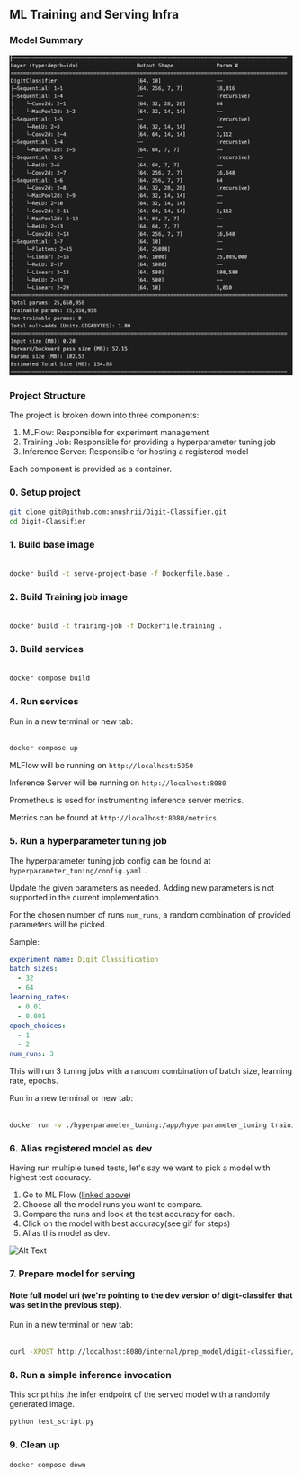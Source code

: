 ## ML Training and Serving Infra 

###  Model Summary
![alt text](model_summary.png)

### Project Structure

The project is broken down into three components:
1. MLFlow: Responsible for experiment management
2. Training Job: Responsible for providing a hyperparameter tuning job
3. Inference Server: Responsible for hosting a registered model

Each component is provided as a container.

### 0. Setup project

```bash
git clone git@github.com:anushrii/Digit-Classifier.git
cd Digit-Classifier
```

### 1. Build base image

```bash

docker build -t serve-project-base -f Dockerfile.base .

```
### 2. Build Training job image

```bash

docker build -t training-job -f Dockerfile.training .

```
### 3. Build services

```bash

docker compose build

```

### 4. Run services

Run in a new terminal or new tab:
```bash

docker compose up

```

MLFlow will be running on `http://localhost:5050` 

Inference Server will be running on `http://localhost:8080`

Prometheus is used for instrumenting inference server metrics.

Metrics can be found at `http://localhost:8080/metrics`

### 5. Run a hyperparameter tuning job

The hyperparameter tuning job config can be found at `hyperparameter_tuning/config.yaml` .

Update the given parameters as needed. Adding new parameters is not supported in the current implementation.

For the chosen number of runs `num_runs`, a random combination of provided parameters will be picked.

Sample:

```yaml
experiment_name: Digit Classification
batch_sizes:
  - 32
  - 64
learning_rates: 
  - 0.01
  - 0.001
epoch_choices: 
  - 1
  - 2
num_runs: 3

```

This will run 3 tuning jobs with a random combination of batch size, learning rate,
epochs.

Run in a new terminal or new tab:

```bash

docker run -v ./hyperparameter_tuning:/app/hyperparameter_tuning training-job

```

### 6. Alias registered model as dev

Having run multiple tuned tests, let's say we want to pick a model with highest test accuracy.

1. Go to ML Flow ([linked above](http://localhost:5050))
2. Choose all the model runs you want to compare.
3. Compare the runs and look at the test accuracy for each.
4. Click on the model with best accuracy(see gif for steps)
4. Alias this model as dev.

![Alt Text](model_registration.gif)


### 7. Prepare model for serving

#### Note full model uri (we're pointing to the dev version of digit-classifer that was set in the previous step).

Run in a new terminal or new tab:
```bash

curl -XPOST http://localhost:8080/internal/prep_model/digit-classifier/dev -H Content-Type: 'application/json'

```

### 8. Run a simple inference invocation

This script hits the infer endpoint of the served model with a randomly generated image.

```bash
python test_script.py
```

### 9. Clean up

```bash
docker compose down
```
